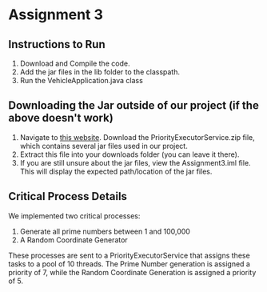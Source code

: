 # Assignment 3

## Instructions to Run
1. Download and Compile the code.
2. Add the jar files in the lib folder to the classpath.
3. Run the VehicleApplication.java class

## Downloading the Jar outside of our project (if the above doesn't work)
1. Navigate to [this website](https://funofprograming.wordpress.com/2016/10/08/priorityexecutorservice-for-java/).  Download the PriorityExecutorService.zip file, which contains several jar files used in our project.
2. Extract this file into your downloads folder (you can leave it there).  
3. If you are still unsure about the jar files, view the Assignment3.iml file.  This will display the expected path/location of the jar files.

## Critical Process Details
We implemented two critical processes:

1. Generate all prime numbers between 1 and 100,000
2. A Random Coordinate Generator

These processes are sent to a PriorityExecutorService that assigns these tasks to a pool of 10 threads.  The Prime Number generation is assigned a priority of 7, while the Random Coordinate Generation is assigned a priority of 5.
